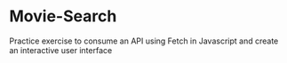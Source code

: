 # Movie-Search
Practice exercise to consume an API using Fetch in Javascript and create an interactive user interface 
